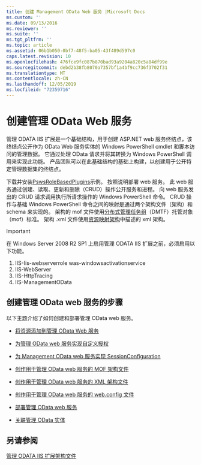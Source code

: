 ```yaml
---
title: 创建 Management OData Web 服务 |Microsoft Docs
ms.custom: ''
ms.date: 09/13/2016
ms.reviewer: ''
ms.suite: ''
ms.tgt_pltfrm: ''
ms.topic: article
ms.assetid: 06b1b050-0bf7-48f5-ba05-43f489d597c0
caps.latest.revision: 10
ms.openlocfilehash: 476fce9fc087b870bad93a9204a820c5a84df99e
ms.sourcegitcommit: debd2b38fb8070a7357bf1a4bf9cc736f3702f31
ms.translationtype: MT
ms.contentlocale: zh-CN
ms.lasthandoff: 12/05/2019
ms.locfileid: "72359716"
---
```

# <a name="creating-a-management-odata-web-service"></a>创建管理 OData Web 服务

管理 ODATA IIS 扩展是一个基础结构，用于创建 ASP.NET web 服务终结点，该终结点公开作为 OData Web 服务实体的 Windows PowerShell cmdlet 和脚本访问的管理数据。 它通过处理 OData 请求并将其转换为 Windows PowerShell 调用来实现此功能。 产品团队可以在此基础结构的基础上构建，以创建用于公开特定管理数据集的终结点。

下载并安装[PswsRoleBasedPlugins](https://code.msdn.microsoft.com:443/windowsdesktop/PswsRoleBasedPlugins-9c79b75a)示例。 按照说明部署 web 服务。 此 web 服务通过创建、读取、更新和删除（CRUD）操作公开服务和进程。 向 web 服务发出的 CRUD 请求调用执行所请求操作的 Windows PowerShell 命令。 CRUD 操作与基础 Windows PowerShell 命令之间的映射是通过两个架构文件（架构）和 schema 来实现的。 架构的 mof 文件使用[分布式管理任务组](https://www.dmtf.org/)（DMTF）托管对象（mof）标准。 架构 .xml 文件使用[资源映射架构](./resource-mapping-schema.md)中描述的 xml 架构。

> [!IMPORTANT]
> 在 Windows Server 2008 R2 SP1 上启用管理 ODATA IIS 扩展之前，必须启用以下功能。
>
> 1.  IIS-Iis-webserverrole was-windowsactivationservice
> 2.  IIS-WebServer
> 3.  IIS-HttpTracing
> 4.  IIS-ManagementOData

## <a name="steps-for-creating-a-management-odata-web-service"></a>创建管理 OData web 服务的步骤

以下主题介绍了如何创建和部署管理 OData web 服务。

- [将资源添加到管理 OData Web 服务](./adding-resources-to-a-management-odata-web-service.md)

- [为管理 OData web 服务实现自定义授权](./implementing-custom-authorization-for-a-management-odata-web-service.md)

- [为 Management OData web 服务实现 SessionConfiguration](./implementing-sessionconfiguration-for-a-management-odata-web-service.md)

- [创作用于管理 OData web 服务的 MOF 架构文件](./authoring-the-mof-schema-file-for-a-management-odata-web-service.md)

- [创作用于管理 OData web 服务的 XML 架构文件](./authoring-the-xml-schema-file-for-a-management-odata-web-service.md)

- [创作用于管理 OData web 服务的 web.config 文件](./authoring-the-web-config-file-for-a-management-odata-web-service.md)

- [部署管理 OData web 服务](./deploying-a-management-odata-web-service.md)

- [关联管理 OData 实体](./associating-management-odata-entities.md)

## <a name="see-also"></a>另请参阅

[管理 ODATA IIS 扩展架构文件](./management-odata-iis-extension-schema-files.md)

